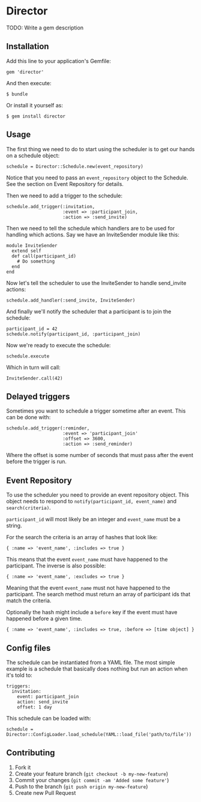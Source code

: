 # Director

TODO: Write a gem description

## Installation

Add this line to your application's Gemfile:

    gem 'director'

And then execute:

    $ bundle

Or install it yourself as:

    $ gem install director

## Usage

The first thing we need to do to start using the scheduler is to get our hands
on a schedule object:

    schedule = Director::Schedule.new(event_repository)

Notice that you need to pass an `event_repository` object to the Schedule. See
the section on Event Repository for details.

Then we need to add a trigger to the schedule:

    schedule.add_trigger(:invitation,
                         :event => :participant_join,
                         :action => :send_invite)

Then we need to tell the schedule which handlers are to be used for handling
which actions. Say we have an InviteSender module like this:

    module InviteSender
      extend self
      def call(participant_id)
        # Do something
      end
    end

Now let's tell the scheduler to use the InviteSender to handle send\_invite
actions:

    schedule.add_handler(:send_invite, InviteSender)

And finally we'll notify the scheduler that a participant is to join the
schedule:

    participant_id = 42
    schedule.notify(participant_id, :participant_join)

Now we're ready to execute the schedule:

    schedule.execute

Which in turn will call:

    InviteSender.call(42)

## Delayed triggers

Sometimes you want to schedule a trigger sometime after an event. This can be
done with:

    schedule.add_trigger(:reminder,
                         :event => 'participant_join'
                         :offset => 3600,
                         :action => :send_reminder)

Where the offset is some number of seconds that must pass after the event
before the trigger is run.

## Event Repository

To use the scheduler you need to provide an event repository object. This
object needs to respond to `notify(participant_id, event_name)` and
`search(criteria)`.

`participant_id` will most likely be an integer and `event_name` must be a
string.

For the search the criteria is an array of hashes that look like:

    { :name => 'event_name', :includes => true }

This means that the event `event_name` must have happened to the participant.
The inverse is also possible:

    { :name => 'event_name', :excludes => true }

Meaning that the event `event_name` must not have happened to the participant.
The search method must return an array of participant ids that match the
criteria.

Optionally the hash might include a `before` key if the event must have
happened before a given time.

    { :name => 'event_name', :includes => true, :before => [time object] }

## Config files

The schedule can be instantiated from a YAML file. The most simple
example is a schedule that basically does nothing but run an action when it's
told to:

    triggers:
      invitation:
        event: participant_join
        action: send_invite
        offset: 1 day

This schedule can be loaded with:

    schedule = Director::ConfigLoader.load_schedule(YAML::load_file('path/to/file'))

## Contributing

1. Fork it
2. Create your feature branch (`git checkout -b my-new-feature`)
3. Commit your changes (`git commit -am 'Added some feature'`)
4. Push to the branch (`git push origin my-new-feature`)
5. Create new Pull Request
